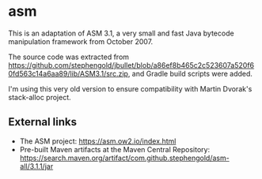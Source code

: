 # asm
This is an adaptation of ASM 3.1, a very small and fast Java bytecode manipulation framework from October 2007.

The source code was extracted from https://github.com/stephengold/jbullet/blob/a86ef8b465c2c523607a520f60fd563c14a6aa89/lib/ASM3.1/src.zip,
and Gradle build scripts were added.

I'm using this very old version to ensure compatibility with Martin Dvorak's stack-alloc project. 

## External links
+ The ASM project:  https://asm.ow2.io/index.html
+ Pre-built Maven artifacts at the Maven Central Repository:  https://search.maven.org/artifact/com.github.stephengold/asm-all/3.1.1/jar
